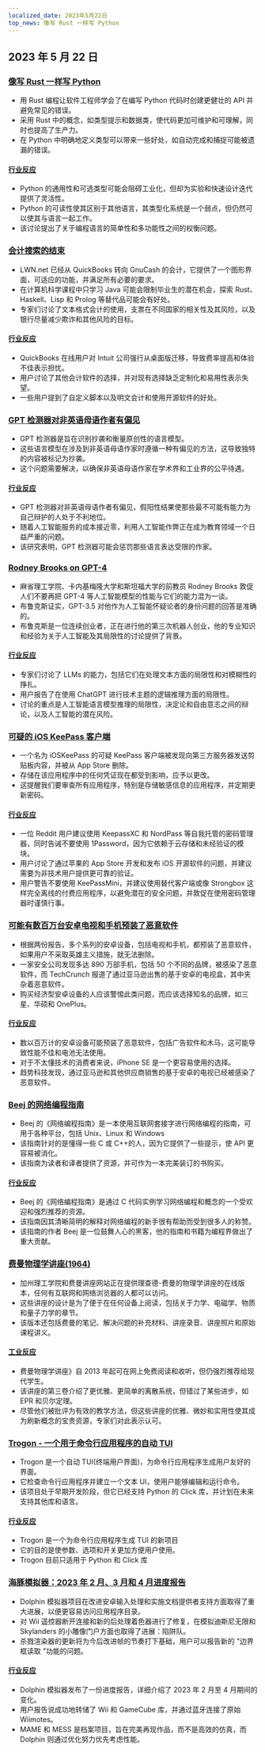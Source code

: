 ```yaml
---
localized_date: 2023年5月22日
top_news: 像写 Rust 一样写 Python
---
```


## 2023 年 5 月 22 日

### [像写 Rust 一样写 Python](https://kobzol.github.io/rust/python/2023/05/20/writing-python-like-its-rust.html)

- 用 Rust 编程让软件工程师学会了在编写 Python 代码时创建更健壮的 API 并避免常见的错误。
- 采用 Rust 中的概念，如类型提示和数据类，使代码更加可维护和可理解，同时也提高了生产力。
- 在 Python 中明确地定义类型可以带来一些好处，如自动完成和捕捉可能被遗漏的错误。

#### [行业反应](http://news.ycombinator.com/item?id=36018621)

- Python 的通用性和可选类型可能会阻碍工业化，但却为实验和快速设计迭代提供了灵活性。
- Python 的可读性使其区别于其他语言，其类型化系统是一个弱点，但仍然可以使其与语言一起工作。
- 该讨论提出了关于编程语言的简单性和多功能性之间的权衡问题。

### [会计搜索的结束](https://lwn.net/Articles/925782/)

- LWN.net 已经从 QuickBooks 转向 GnuCash 的会计，它提供了一个图形界面，可适应的功能，并满足所有必要的要求。
- 在计算机科学课程中只学习 Java 可能会限制毕业生的潜在机会，探索 Rust、Haskell、Lisp 和 Prolog 等替代品可能会有好处。
- 专家们讨论了文本格式会计的使用，支票在不同国家的相关性及其风险，以及银行尽量减少欺诈和其他风险的目标。

#### [行业反应](http://news.ycombinator.com/item?id=36021197)

- QuickBooks 在线用户对 Intuit 公司强行从桌面版迁移，导致费率提高和体验不佳表示担忧。
- 用户讨论了其他会计软件的选择，并对现有选择缺乏定制化和易用性表示失望。
- 一些用户提到了自定义脚本以及明文会计和使用开源软件的好处。

### [GPT 检测器对非英语母语作者有偏见](https://arxiv.org/abs/2304.02819)

- GPT 检测器是旨在识别抄袭和衡量原创性的语言模型。
- 这些语言模型在涉及到非英语母语作家时遵循一种有偏见的方法，这导致独特的内容被标记为抄袭。
- 这个问题需要解决，以确保非英语母语作家在学术界和工业界的公平待遇。

#### [行业反应](http://news.ycombinator.com/item?id=36019580)

- GPT 检测器对非英语母语作者有偏见，假阳性结果使那些最不可能有能力为自己辩护的人处于不利地位。
- 随着人工智能服务的成本接近零，利用人工智能作弊正在成为教育领域一个日益严重的问题。
- 该研究表明，GPT 检测器可能会惩罚那些语言表达受限的作家。

### [Rodney Brooks on GPT-4](https://spectrum.ieee.org/gpt-4-calm-down)

- 麻省理工学院、卡内基梅隆大学和斯坦福大学的前教员 Rodney Brooks 敦促人们不要再把 GPT-4 等人工智能模型的性能与它们的能力混为一谈。
- 布鲁克斯证实，GPT-3.5 对他作为人工智能怀疑论者的身份问题的回答是准确的。
- 布鲁克斯是一位连续创业者，正在进行他的第三次机器人创业，他的专业知识和经验为关于人工智能及其局限性的讨论提供了背景。

#### [行业反应](http://news.ycombinator.com/item?id=36017309)

- 专家们讨论了 LLMs 的能力，包括它们在处理文本方面的局限性和对模糊性的挣扎。
- 用户报告了在使用 ChatGPT 进行技术主题的逻辑推理方面的局限性。
- 讨论的重点是人工智能语言模型推理的局限性，决定论和自由意志之间的辩论，以及人工智能的潜在风险。

### [可疑的 iOS KeePass 客户端](https://old.reddit.com/r/techsupport/comments/13nqarb/suspicious_ios_keepass_client/)

- 一个名为 iOSKeePass 的可疑 KeePass 客户端被发现向第三方服务器发送剪贴板内容，并被从 App Store 删除。
- 存储在该应用程序中的任何凭证现在都受到影响，应予以更改。
- 这提醒我们要审查所有应用程序，特别是存储敏感信息的应用程序，并定期更新密码。

#### [行业反应](http://news.ycombinator.com/item?id=36020196)

- 一位 Reddit 用户建议使用 KeepassXC 和 NordPass 等自我托管的密码管理器，同时告诫不要使用 1Password，因为它依赖于云存储和未经验证的模块。
- 用户讨论了通过苹果的 App Store 开发和发布 iOS 开源软件的问题，并建议需要为非技术用户提供更可靠的验证。
- 用户警告不要使用 KeePassMini，并建议使用替代客户端或像 Strongbox 这样完全离线的付费应用程序，以避免潜在的安全问题，并敦促在使用密码管理器时谨慎行事。

### [可能有数百万台安卓电视和手机预装了恶意软件](https://arstechnica.com/information-technology/2023/05/potentially-millions-of-android-tvs-and-phones-come-with-malware-preinstalled/)

- 根据两份报告，多个系列的安卓设备，包括电视和手机，都预装了恶意软件，如果用户不采取英雄主义措施，就无法删除。
- 一家安全公司发现多达 890 万部手机，包括 50 个不同的品牌，被感染了恶意软件，而 TechCrunch 报道了通过亚马逊出售的基于安卓的电视盒，其中夹杂着恶意软件。
- 购买经济型安卓设备的人应该警惕此类问题，而应该选择知名的品牌，如三星、华硕和 OnePlus。

#### [行业反应](http://news.ycombinator.com/item?id=36020431)

- 数以百万计的安卓设备可能预装了恶意软件，包括广告软件和木马，这可能导致性能不佳和电池无法使用。
- 对于不太懂技术的消费者来说，iPhone SE 是一个更容易使用的选择。
- 趋势科技发现，通过亚马逊和其他供应商销售的基于安卓的电视已经被感染了恶意软件。

### [Beej 的网络编程指南](https://beej.us/guide/bgnet/)

- Beej 的《网络编程指南》是一本使用互联网套接字进行网络编程的指南，可用于各种平台，包括 Unix、Linux 和 Windows
- 该指南针对的是懂得一些 C 或 C++的人，因为它提供了一些提示，使 API 更容易被消化。
- 该指南为读者和译者提供了资源，并可作为一本完美装订的书购买。

#### [行业反应](http://news.ycombinator.com/item?id=36025611)

- Beej 的《网络编程指南》是通过 C 代码实例学习网络编程和概念的一个受欢迎和强烈推荐的资源。
- 该指南因其清晰简明的解释对网络编程的新手很有帮助而受到很多人的称赞。
- 该指南的作者 Beej 是一位鼓舞人心的黑客，他的指南和书籍为编程界做出了重大贡献。

### [费曼物理学讲座(1964)](https://www.feynmanlectures.caltech.edu/)

- 加州理工学院和费曼讲座网站正在提供理查德-费曼的物理学讲座的在线版本，任何有互联网和网络浏览器的人都可以访问。
- 这些讲座的设计是为了便于在任何设备上阅读，包括关于力学、电磁学、物质和量子力学的章节。
- 该版本还包括费曼的笔记、解决问题的补充材料、讲座录音、讲座照片和原始课程讲义。

#### [工业反应](http://news.ycombinator.com/item?id=36017793)

- 费曼物理学讲座》自 2013 年起可在网上免费阅读和收听，但仍强烈推荐给现代学生。
- 该讲座的第三卷介绍了更优雅、更简单的离散系统，但错过了某些进步，如 EPR 和贝尔定理。
- 尽管他们被批评为有效的教学方法，但这些讲座的优雅、微妙和实用性使其成为刷新概念的宝贵资源，专家们对此表示认可。

### [Trogon - 一个用于命令行应用程序的自动 TUI](https://github.com/Textualize/trogon)

- Trogon 是一个自动 TUI(终端用户界面)，为命令行应用程序生成用户友好的界面。
- 它检查命令行应用程序并建立一个文本 UI，使用户能够编辑和运行命令。
- 该项目处于早期开发阶段，但它已经支持 Python 的 Click 库，并计划在未来支持其他库和语言。

#### [行业反应](http://news.ycombinator.com/item?id=36020717)

- Trogon 是一个为命令行应用程序生成 TUI 的新项目
- 它的目的是使参数、选项和开关更加方便用户使用。
- Trogon 目前只适用于 Python 和 Click 库

### [海豚模拟器：2023 年 2 月、3 月和 4 月进度报告](https://dolphin-emu.org/blog/2023/05/21/dolphin-progress-report-february-march-april-2023/)

- Dolphin 模拟器项目在改进安卓输入处理和实施文档提供者支持方面取得了重大进展，以便更容易访问应用程序目录。
- 对 Wii 遥控器断开连接和新的后处理着色器进行了修复，在模拟迪斯尼无限和 Skylanders 的小雕像门户方面也取得了进展：陷阱队。
- 杀戮渲染器的更新将为今后改进帧的节奏打下基础，用户可以报告新的 "边界框读取 "功能的问题。

#### [行业反应](http://news.ycombinator.com/item?id=36019485)

- Dolphin 模拟器发布了一份进度报告，详细介绍了 2023 年 2 月至 4 月期间的变化。
- 用户报告说成功地转储了 Wii 和 GameCube 库，并通过蓝牙连接了原始 Wiimotes。
- MAME 和 MESS 是档案项目，旨在完美再现作品，而不是高效的仿真，而 Dolphin 则通过优化努力优先考虑性能。


